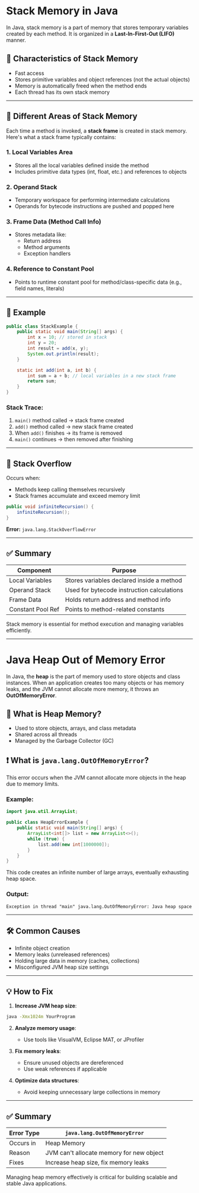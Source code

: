 # Stack Memory in Java

In Java, stack memory is a part of memory that stores temporary variables created by each method. It is organized in a **Last-In-First-Out (LIFO)** manner.

## 📌 Characteristics of Stack Memory
- Fast access
- Stores primitive variables and object references (not the actual objects)
- Memory is automatically freed when the method ends
- Each thread has its own stack memory

---

## 🧱 Different Areas of Stack Memory
Each time a method is invoked, a **stack frame** is created in stack memory. Here's what a stack frame typically contains:

### 1. **Local Variables Area**
- Stores all the local variables defined inside the method
- Includes primitive data types (int, float, etc.) and references to objects

### 2. **Operand Stack**
- Temporary workspace for performing intermediate calculations
- Operands for bytecode instructions are pushed and popped here

### 3. **Frame Data (Method Call Info)**
- Stores metadata like:
  - Return address
  - Method arguments
  - Exception handlers

### 4. **Reference to Constant Pool**
- Points to runtime constant pool for method/class-specific data (e.g., field names, literals)

---

## 🧪 Example
```java
public class StackExample {
    public static void main(String[] args) {
        int x = 10; // stored in stack
        int y = 20;
        int result = add(x, y);
        System.out.println(result);
    }

    static int add(int a, int b) {
        int sum = a + b; // local variables in a new stack frame
        return sum;
    }
}
```

### Stack Trace:
1. `main()` method called → stack frame created
2. `add()` method called → new stack frame created
3. When `add()` finishes → its frame is removed
4. `main()` continues → then removed after finishing

---

## 🔁 Stack Overflow
Occurs when:
- Methods keep calling themselves recursively
- Stack frames accumulate and exceed memory limit

```java
public void infiniteRecursion() {
    infiniteRecursion();
}
```

**Error:** `java.lang.StackOverflowError`

---

## ✅ Summary
| Component        | Purpose                                     |
|------------------|---------------------------------------------|
| Local Variables  | Stores variables declared inside a method   |
| Operand Stack    | Used for bytecode instruction calculations  |
| Frame Data       | Holds return address and method info        |
| Constant Pool Ref| Points to method-related constants          |

Stack memory is essential for method execution and managing variables efficiently.

---

# Java Heap Out of Memory Error

In Java, the **heap** is the part of memory used to store objects and class instances. When an application creates too many objects or has memory leaks, and the JVM cannot allocate more memory, it throws an **OutOfMemoryError**.

## 🚨 What is Heap Memory?
- Used to store objects, arrays, and class metadata
- Shared across all threads
- Managed by the Garbage Collector (GC)

## ❗ What is `java.lang.OutOfMemoryError`?
This error occurs when the JVM cannot allocate more objects in the heap due to memory limits.

### Example:
```java
import java.util.ArrayList;

public class HeapErrorExample {
    public static void main(String[] args) {
        ArrayList<int[]> list = new ArrayList<>();
        while (true) {
            list.add(new int[1000000]);
        }
    }
}
```

This code creates an infinite number of large arrays, eventually exhausting heap space.

### Output:
```
Exception in thread "main" java.lang.OutOfMemoryError: Java heap space
```

---

## 🛠️ Common Causes
- Infinite object creation
- Memory leaks (unreleased references)
- Holding large data in memory (caches, collections)
- Misconfigured JVM heap size settings

---

## 💡 How to Fix
1. **Increase JVM heap size**:
```bash
java -Xmx1024m YourProgram
```

2. **Analyze memory usage**:
   - Use tools like VisualVM, Eclipse MAT, or JProfiler

3. **Fix memory leaks**:
   - Ensure unused objects are dereferenced
   - Use weak references if applicable

4. **Optimize data structures**:
   - Avoid keeping unnecessary large collections in memory

---

## ✅ Summary
| Error Type              | `java.lang.OutOfMemoryError`            |
|------------------------|------------------------------------------|
| Occurs in              | Heap Memory                              |
| Reason                 | JVM can't allocate memory for new object |
| Fixes                  | Increase heap size, fix memory leaks     |

Managing heap memory effectively is critical for building scalable and stable Java applications.
